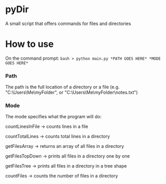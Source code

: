 # pyDir
A small script that offers commands for files and directories

# How to use
On the command prompt:
```bash > python main.py *PATH GOES HERE* *MODE GOES HERE*```

### Path
The path is the full location of a directory or a file (e.g. "C:\Users\Me\myFolder\", or "C:\Users\Me\myFolder\notes.txt")

### Mode
The mode specifies what the program will do:

countLinesInFile -> counts lines in a file

countTotalLines -> counts total lines in a directory

getFilesArray -> returns an array of all files in a directory

getFilesTopDown -> prints all files in a directory one by one

getFilesTree -> prints all files in a directory in a tree shape

countFiles -> counts the number of files in a directory
